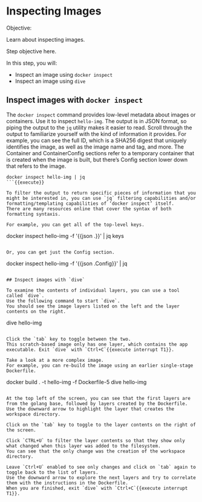 # Inspecting Images

Objective:

Learn about inspecting images.

Step objective here.

In this step, you will:
- Inspect an image using `docker inspect`
- Inspect an image using `dive`

## Inspect images with `docker inspect`

The `docker inspect` command provides low-level metadata about images or containers.
Use it to inspect `hello-img`. The output is in JSON format, so piping the output to the `jq` utility makes it easier to read.
Scroll through the output to familiarize yourself with the kind of information it provides. 
For example, you can see the full ID, which is a SHA256 digest that uniquely identifies the image, as well as the image name and tag, and more. 
The Container and ContainerConfig sections refer to a temporary container that is created when the image is built, but there’s Config section lower down that refers to the image.

```
docker inspect hello-img | jq
```{{execute}}

To filter the output to return specific pieces of information that you might be interested in, you can use `jq` filtering capabilities and/or formatting/templating capabilities of ‘docker inspect’ itself. 
There are many resources online that cover the syntax of both formatting syntaxis.

For example, you can get all of the top-level keys.

```
docker inspect hello-img -f '{{json .}}' | jq keys
```{{execute}}

Or, you can get just the Config section.

```
docker inspect hello-img -f '{{json .Config}}' | jq
```{{execute}}

## Inspect images with `dive`

To examine the contents of individual layers, you can use a tool called `dive`. 
Use the following command to start `dive`. 
You should see the image layers listed on the left and the layer contents on the right. 

```
dive hello-img
```{{execute}}

Click the `tab` key to toggle between the two. 
This scratch-based image only has one layer, which contains the app executable. Exit `dive` with `Ctrl+C`{{execute interrupt T1}}.

Take a look at a more complex image. 
For example, you can re-build the image using an earlier single-stage Dockerfile.

```
docker build . -t hello-img -f Dockerfile-5
dive hello-img
```{{execute}}

At the top left of the screen, you can see that the first layers are from the golang base, followed by layers created by the Dockerfile. 
Use the downward arrow to highlight the layer that creates the workspace directory.

Click on the `tab` key to toggle to the layer contents on the right of the screen.

Click `CTRL+U` to filter the layer contents so that they show only what changed when this layer was added to the filesystem. 
You can see that the only change was the creation of the workspace directory.

Leave `Ctrl+U` enabled to see only changes and click on `tab` again to toggle back to the list of layers. 
Use the downward arrow to explore the next layers and try to correlate them with the instructions in the Dockerfile. 
When you are finished, exit `dive` with `Ctrl+C`{{execute interrupt T1}}.
